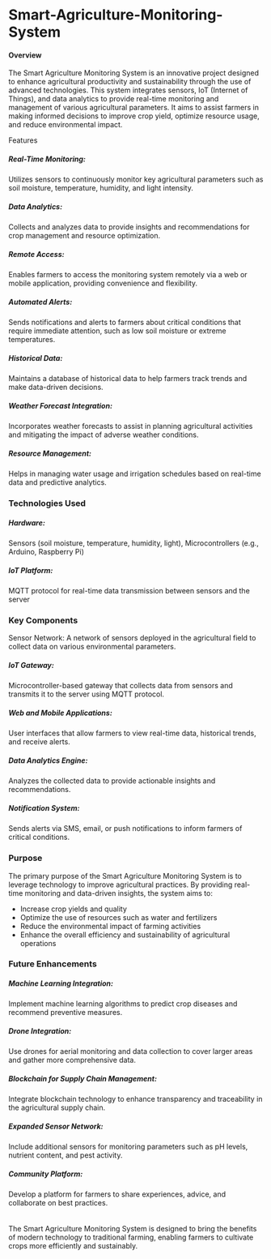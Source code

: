 # Smart-Agriculture-Monitoring-System
<h4>Overview</h4>
<p>The Smart Agriculture Monitoring System is an innovative project designed to enhance agricultural productivity and sustainability through the use of advanced technologies. This system integrates sensors, IoT (Internet of Things), and data analytics to provide real-time monitoring and management of various agricultural parameters. It aims to assist farmers in making informed decisions to improve crop yield, optimize resource usage, and reduce environmental impact.</p

<h3>Features</h3>
<h5>Real-Time Monitoring:</h5> Utilizes sensors to continuously monitor key agricultural parameters such as soil moisture, temperature, humidity, and light intensity.
<h5>Data Analytics:</h5> Collects and analyzes data to provide insights and recommendations for crop management and resource optimization.
<h5>Remote Access:</h5> Enables farmers to access the monitoring system remotely via a web or mobile application, providing convenience and flexibility.
<h5>Automated Alerts: </h5>Sends notifications and alerts to farmers about critical conditions that require immediate attention, such as low soil moisture or extreme temperatures.
<h5>Historical Data:</h5> Maintains a database of historical data to help farmers track trends and make data-driven decisions.
<h5>Weather Forecast Integration: </h5>Incorporates weather forecasts to assist in planning agricultural activities and mitigating the impact of adverse weather conditions.
<h5>Resource Management: </h5>Helps in managing water usage and irrigation schedules based on real-time data and predictive analytics.
<h3>Technologies Used</h3>
<h5>Hardware:</h5> Sensors (soil moisture, temperature, humidity, light), Microcontrollers (e.g., Arduino, Raspberry Pi)
<h5>IoT Platform:</h5> MQTT protocol for real-time data transmission between sensors and the server
<h3>Key Components</h3
<h5>Sensor Network:</h5> A network of sensors deployed in the agricultural field to collect data on various environmental parameters.
<h5>IoT Gateway:</h5> Microcontroller-based gateway that collects data from sensors and transmits it to the server using MQTT protocol.
<h5>Web and Mobile Applications:</h5> User interfaces that allow farmers to view real-time data, historical trends, and receive alerts.
<h5>Data Analytics Engine:</h5> Analyzes the collected data to provide actionable insights and recommendations.
<h5>Notification System:</h5> Sends alerts via SMS, email, or push notifications to inform farmers of critical conditions.
<h3>Purpose</h3>
The primary purpose of the Smart Agriculture Monitoring System is to leverage technology to improve agricultural practices. By providing real-time monitoring and data-driven insights, the system aims to:
<ul>
<li>Increase crop yields and quality</li>
<li>Optimize the use of resources such as water and fertilizers</li>
<li>Reduce the environmental impact of farming activities</li>
<li>Enhance the overall efficiency and sustainability of agricultural operations</li>
  </ul>
<h3>Future Enhancements</h3>
<h5>Machine Learning Integration:</h5> Implement machine learning algorithms to predict crop diseases and recommend preventive measures.
<h5>Drone Integration:</h5> Use drones for aerial monitoring and data collection to cover larger areas and gather more comprehensive data.
<h5>Blockchain for Supply Chain Management: </h5>Integrate blockchain technology to enhance transparency and traceability in the agricultural supply chain.
<h5>Expanded Sensor Network:</h5> Include additional sensors for monitoring parameters such as pH levels, nutrient content, and pest activity.
<h5>Community Platform: </h5>Develop a platform for farmers to share experiences, advice, and collaborate on best practices.
<br><br><br>
The Smart Agriculture Monitoring System is designed to bring the benefits of modern technology to traditional farming, enabling farmers to cultivate crops more efficiently and sustainably.





